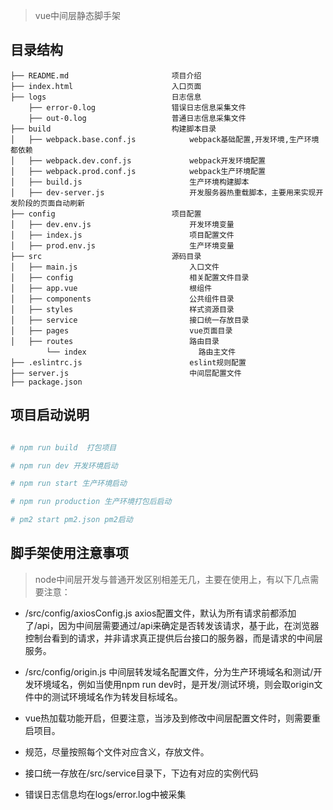

> vue中间层静态脚手架

##  目录结构

```
├── README.md                       项目介绍
├── index.html                      入口页面
├── logs                            日志信息
    ├── error-0.log                 错误日志信息采集文件          
    ├── out-0.log                   普通日志信息采集文件
├── build                           构建脚本目录
│   ├── webpack.base.conf.js            webpack基础配置,开发环境,生产环境都依赖   
│   ├── webpack.dev.conf.js             webpack开发环境配置
│   ├── webpack.prod.conf.js            webpack生产环境配置
│   ├── build.js                        生产环境构建脚本               
│   ├── dev-server.js                   开发服务器热重载脚本，主要用来实现开发阶段的页面自动刷新
├── config                          项目配置
│   ├── dev.env.js                      开发环境变量
│   ├── index.js                        项目配置文件
│   ├── prod.env.js                     生产环境变量
├── src                             源码目录    
│   ├── main.js                         入口文件
│   ├── config                          相关配置文件目录
│   ├── app.vue                         根组件
│   ├── components                      公共组件目录
│   ├── styles                          样式资源目录
│   ├── service                         接口统一存放目录
│   ├── pages                           vue页面目录
│   ├── routes                          路由目录
        └── index                         路由主文件
├── .eslintrc.js                        eslint规则配置
├── server.js                           中间层配置文件
├── package.json 
```

## 项目启动说明
``` bash

# npm run build  打包项目

# npm run dev 开发环境启动

# npm run start 生产环境启动

# npm run production 生产环境打包后启动

# pm2 start pm2.json pm2启动

```

## 脚手架使用注意事项

> node中间层开发与普通开发区别相差无几，主要在使用上，有以下几点需要注意：

- /src/config/axiosConfig.js  axios配置文件，默认为所有请求前都添加了/api，因为中间层需要通过/api来确定是否转发该请求，基于此，在浏览器控制台看到的请求，并非请求真正提供后台接口的服务器，而是请求的中间层服务。

- /src/config/origin.js  中间层转发域名配置文件，分为生产环境域名和测试/开发环境域名，例如当使用npm run dev时，是开发/测试环境，则会取origin文件中的测试环境域名作为转发目标域名。

- vue热加载功能开启，但要注意，当涉及到修改中间层配置文件时，则需要重启项目。

- 规范，尽量按照每个文件对应含义，存放文件。

- 接口统一存放在/src/service目录下，下边有对应的实例代码

- 错误日志信息均在logs/error.log中被采集